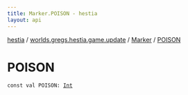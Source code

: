 ```yaml
---
title: Marker.POISON - hestia
layout: api
---
```


<div class='api-docs-breadcrumbs'><a href="../../index.html">hestia</a> / <a href="../index.html">worlds.gregs.hestia.game.update</a> / <a href="index.html">Marker</a> / <a href="./-p-o-i-s-o-n.html">POISON</a></div>

# POISON

<div class="signature"><code><span class="keyword">const</span> <span class="keyword">val </span><span class="identifier">POISON</span><span class="symbol">: </span><a href="https://kotlinlang.org/api/latest/jvm/stdlib/kotlin/-int/index.html"><span class="identifier">Int</span></a></code></div>

